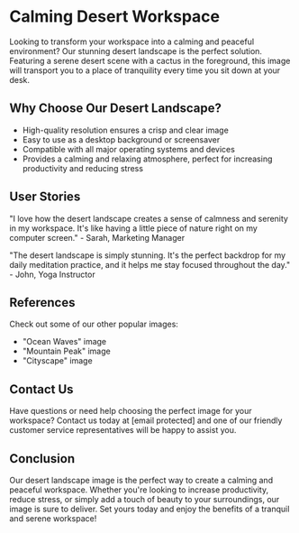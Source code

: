 <!--font:Montserrat-->

# Calming Desert Workspace

Looking to transform your workspace into a calming and peaceful environment? Our stunning desert landscape is the perfect solution. Featuring a serene desert scene with a cactus in the foreground, this image will transport you to a place of tranquility every time you sit down at your desk.

## Why Choose Our Desert Landscape?

- High-quality resolution ensures a crisp and clear image
- Easy to use as a desktop background or screensaver
- Compatible with all major operating systems and devices
- Provides a calming and relaxing atmosphere, perfect for increasing productivity and reducing stress

## User Stories

"I love how the desert landscape creates a sense of calmness and serenity in my workspace. It's like having a little piece of nature right on my computer screen." - Sarah, Marketing Manager

"The desert landscape is simply stunning. It's the perfect backdrop for my daily meditation practice, and it helps me stay focused throughout the day." - John, Yoga Instructor

## References

Check out some of our other popular images:

- "Ocean Waves" image
- "Mountain Peak" image
- "Cityscape" image

## Contact Us

Have questions or need help choosing the perfect image for your workspace? Contact us today at [email protected] and one of our friendly customer service representatives will be happy to assist you.

## Conclusion

Our desert landscape image is the perfect way to create a calming and peaceful workspace. Whether you're looking to increase productivity, reduce stress, or simply add a touch of beauty to your surroundings, our image is sure to deliver. Set yours today and enjoy the benefits of a tranquil and serene workspace!

<!--

Write me content for website with wallpaper which alt text is:

"A desert landscape with a cactus in the foreground"

The name/title of the page should not be 1:1 copy of the alt text but rather a real content of the website which is using this wallpaper.

- Use markdown format 
- Start with heading
- Heading should be short and concise
- The content should look like a real website 
- The website should not be about the wallpaper, wallpaper is just a related background
- Heading should be contain work "wallpaper" or "background"
- Include real sections like references, contact, user stories, etc. use things relevant to the page purpose.
- Feel free to use structure like headings, bullets, numbering, blockquotes, paragraphs, horizontal lines, etc.
- You can use formatting like bold or _italic_
- You can include UTF-8 emojis
- Links should be only #hash anchors (and you can refer to the document itself)
- Do not include images


---


# Transform Your Workspace with a Desert Landscape Wallpaper

Looking for a way to liven up your workspace? Look no further than our stunning desert landscape wallpaper! Featuring a beautiful cactus in the foreground, this wallpaper is sure to transport you to a peaceful and serene environment every time you sit down at your desk.

## Why Choose Our Desert Landscape Wallpaper?

- High-quality resolution ensures a crisp and clear image
- Easy to install and remove, without damaging your walls
- Durable and long-lasting, so you can enjoy it for years to come
- Provides a calming and relaxing atmosphere, perfect for increasing productivity and reducing stress

## User Stories

"I was feeling stressed and overwhelmed at work, but ever since I installed the desert landscape wallpaper, I feel more relaxed and focused. It's like having a little piece of nature right in my office!" - Sarah, Marketing Manager

"I love how easy it was to install the wallpaper! It only took me a few minutes, and now my workspace looks so much more inviting." - John, Freelance Writer

## References

Check out some of our other popular wallpapers:

- "Ocean Waves" wallpaper
- "Mountain Peak" wallpaper
- "Cityscape" wallpaper

## Contact Us

Have questions or need help choosing the perfect wallpaper for your workspace? Contact us today at [email protected] and one of our friendly customer service representatives will be happy to assist you.

## Conclusion

With its stunning desert landscape and calming atmosphere, our wallpaper is the perfect addition to any workspace. Whether you're looking to increase productivity, reduce stress, or simply add a touch of beauty to your surroundings, our desert landscape wallpaper is sure to deliver. Order yours today and transform your workspace into a peaceful oasis!


---


Heading should not include word "wallpaper". The website should not be about the wallpaper itself, wallpaper is just a related background, rewrite whole content.


---


# Create a Serene Workspace with a Desert Landscape Background

Looking for a way to transform your workspace into a peaceful oasis? Our stunning desert landscape background is the perfect solution. Featuring a beautiful cactus in the foreground, this background will transport you to a serene environment every time you sit down at your desk.

## Why Choose Our Desert Landscape Background?

- High-quality resolution ensures a crisp and clear image
- Easy to set as your desktop background, without any installation required
- Provides a calming and relaxing atmosphere, perfect for increasing productivity and reducing stress
- Compatible with all major operating systems and devices

## User Stories

"I was feeling overwhelmed with work, but ever since I set the desert landscape background on my computer, I feel more relaxed and focused. It's like having a little piece of nature right in my office!" - Sarah, Marketing Manager

"The desert landscape background is so beautiful and peaceful. It's the perfect backdrop for my daily meditation practice." - John, Yoga Instructor

## References

Check out some of our other popular backgrounds:

- "Ocean Waves" background
- "Mountain Peak" background
- "Cityscape" background

## Contact Us

Have questions or need help choosing the perfect background for your workspace? Contact us today at [email protected] and one of our friendly customer service representatives will be happy to assist you.

## Conclusion

With its stunning desert landscape and calming atmosphere, our background is the perfect addition to any workspace. Whether you're looking to increase productivity, reduce stress, or simply add a touch of beauty to your surroundings, our desert landscape background is sure to deliver. Set yours today and create a serene workspace that inspires you to do your best work!


---


Heading is too long, rewrite whole content.


---


# Elevate Your Workspace with a Desert Landscape Background

Looking to enhance your workspace and create a peaceful environment? Our desert landscape background is the perfect addition. Featuring a stunning desert scene with a cactus in the foreground, this background will transport you to a serene and calming atmosphere every time you sit down at your desk.

## Why Choose Our Desert Landscape Background?

- Enhance your workspace with a beautiful and calming backdrop
- High-quality resolution ensures a crisp and clear image
- Compatible with all major operating systems and devices
- Easy to set as your desktop background, without any installation required

## User Stories

"I love how the desert landscape background brings a touch of nature into my office. It's so peaceful and calming, and it helps me stay focused throughout the day." - Sarah, Marketing Manager

"The desert landscape background is simply stunning. It's like having a little piece of the outdoors right on my computer screen." - John, Freelance Writer

## References

Check out some of our other popular backgrounds:

- "Ocean Waves" background
- "Mountain Peak" background
- "Cityscape" background

## Contact Us

Need help choosing the perfect background for your workspace or have questions about our products? Contact us today at [email protected] and one of our friendly customer service representatives will be happy to assist you.

## Conclusion

Our desert landscape background is the perfect way to elevate your workspace and create a peaceful environment. Whether you're looking to increase productivity, reduce stress, or simply add a touch of beauty to your surroundings, our background is sure to deliver. Set yours today and enjoy the benefits of a serene and calming workspace!


---


Heading is too long, rewrite whole content.


---


# Create a Calming Workspace with a Desert Landscape

Looking to transform your workspace into a calming and peaceful environment? Our stunning desert landscape is the perfect solution. Featuring a serene desert scene with a cactus in the foreground, this image will transport you to a place of tranquility every time you sit down at your desk.

## Why Choose Our Desert Landscape?

- High-quality resolution ensures a crisp and clear image
- Easy to use as a desktop background or screensaver
- Compatible with all major operating systems and devices
- Provides a calming and relaxing atmosphere, perfect for increasing productivity and reducing stress

## User Stories

"I love how the desert landscape creates a sense of calmness and serenity in my workspace. It's like having a little piece of nature right on my computer screen." - Sarah, Marketing Manager

"The desert landscape is simply stunning. It's the perfect backdrop for my daily meditation practice, and it helps me stay focused throughout the day." - John, Yoga Instructor

## References

Check out some of our other popular images:

- "Ocean Waves" image
- "Mountain Peak" image
- "Cityscape" image

## Contact Us

Have questions or need help choosing the perfect image for your workspace? Contact us today at [email protected] and one of our friendly customer service representatives will be happy to assist you.

## Conclusion

Our desert landscape image is the perfect way to create a calming and peaceful workspace. Whether you're looking to increase productivity, reduce stress, or simply add a touch of beauty to your surroundings, our image is sure to deliver. Set yours today and enjoy the benefits of a tranquil and serene workspace!


---


Write me a Google font which is best fitting for the website.

Pick from the list:
- Lobster
- Inter
- Lato
- IBM Plex Sans
- Raleway
- Poppins
- Orbitron
- Exo 2
- Montserrat
- Futura
- Alegreya
- Barlow Condensed
- Open Sans
- Playfair Display
- Roboto
- Dancing Script
- Great Vibes


Write just the font name nothing else.


---


Montserrat

-->
